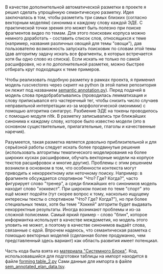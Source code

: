 В качестве дополнительной автоматической разметки в проекте я решил сделать упрощённую семантическую разметку. Идея заключалась в том, чтобы разметить три самых близких (согласно векторным моделям) синонима к каждому слову каждой ЭДЕ. С практической точки зрения это может быть полезно при поиске фрагментов видео по темам. Для этого поисковик корпуса можно немного доработать - составить список слов, относящихся к теме (например, названия различных овощей для темы "овощи"), дав пользователю возможность запускать поисковик по словам этой темы (дав алгоритму задачу искать все фрагменты, в которых встречается хотя бы одно слово из списка). Если искать не только по самой расшифровке, но и по дополнительной разметке, можно быстрее отбирать круг подходящих к теме примеров. <br/><br/>
Чтобы реализовать подобную разметку в рамках проекта, я применил модель ruscvectores через скрипт на python (в этой папке репозитория он лежит под названием [semantic annotation.py](https://github.com/jacoblvovski/lingdata/blob/main/livecorpus/semantic%20annotation.py)). Перед подачей в модель слова предобрабатывались (проводилась лемматизация и слову приписывался его частеречный тег, чтобы снизить число случаев неправильной интепретации из-за морфологической омонимии) с помощью алгоритма синтагрус. Разбиение ЭДЕ на токены проводилось с помощью модуля nltk. В разметку записывались три ближайших синонима к каждому слову, которое было известно модели (это в основном существительные, прилагательные, глаголы и качественные наречия).<br/><br/>
Разумеется, такая разметка является довольно приблизительной и для серьёзной работы следует искать более продвинутые решения (использовать алгоритмы тематического моделирования на более широких кусках расшифровки, обучать векторные модели на корпусе текстов расшифровок и многие другие). Проблемы с этим решением возникли в основном в том, что особенности контекста могут приводить к некорректному или неточному поиску. Например: в фрагменте обсуждается спортивное "Что? Где? Когда?", часто фигурирует слово "тренер", а среди ближайших его синонимов модель находит слово "хоккеист". При широком поиске по теме "спорт" это ещё может подойти (тут скорее вопрос к тому, насколько ищущему интересны тексты о спортивном "Что? Где? Когда?"), но при более специальных темах, хотя бы теме "Хоккей" алгоритм будет выдавать некорректные результаты. Иногда возникают проблемы и из-за сложной полисемии. Самый яркий пример - слово "блин", которое информантка использует в качестве междометия, но модель этого уловить не может, а поэтому в качестве синонимов выдаёт слова, связанные с едой. Впрочем надеюсь, что семантическая разметка с помощью векторных моделей (сделанная более продуманно, чем представленный здесь вариант) как область развития имеет потенциал. <br/><br/>
Часть кода была взята из [материала "Системного Блока"](https://sysblok.ru/knowhow/obuchaem-word2vec-praktikum-po-sozdaniju-vektornyh-modelej-jazyka/). Код, использовавшийся для подготовки таблицы на импорт находится в файле [forming table_2.py](https://github.com/jacoblvovski/lingdata/blob/main/livecorpus/forming%20table_2.py) Сами данные для импорта в файле [sem_annotated_elan_data.tsv](https://github.com/jacoblvovski/lingdata/blob/main/livecorpus/sem_annotated_elan_data.tsv).
